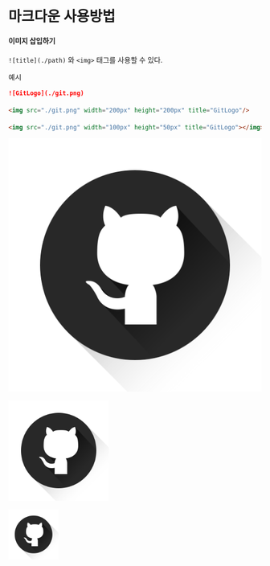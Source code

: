 # 마크다운 사용방법

#### 이미지 삽입하기

`![title](./path)` 와 `<img>` 태그를 사용할 수 있다.

예시

```md
![GitLogo](./git.png)

<img src="./git.png" width="200px" height="200px" title="GitLogo"/>

<img src="./git.png" width="100px" height="50px" title="GitLogo"></img>
```

![GitLogo](../assets/git.png)

<img src="../assets/git.png" width="200px" height="200px" title="GitLogo"/>

<img src="./../assets/git.png" width="100px" height="100px" title="GitLogo"></img>
